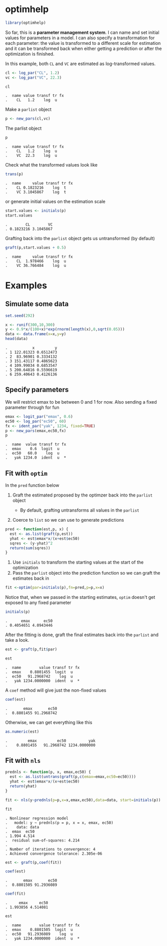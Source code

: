 optimhelp
=========

``` r
library(optimhelp)
```

So far, this is a **parameter management system**. I can name and set initial values for parameters in a model. I can also specify a transformation for each parameter: the value is transformed to a different scale for estimation and it can be transformed back when either getting a prediction or after the optimization is finished.

In this example, both `CL` and `VC` are estimated as log-transformed values.

``` r
cl <- log_par("CL", 1.2)
vc <- log_par("VC", 22.3)
```

``` r
cl
```

    .  name value transf tr fx
    .    CL   1.2    log  u

Make a `parlist` object

``` r
p <- new_pars(cl,vc)
```

The parlist object

``` r
p
```

    .  name value transf tr fx
    .    CL   1.2    log  u   
    .    VC  22.3    log  u

Check what the transformed values look like

``` r
trans(p)
```

    .  name     value transf tr fx
    .    CL 0.1823216    log  t   
    .    VC 3.1045867    log  t

or generate initial values on the estimation scale

``` r
start.values <- initials(p)
start.values
```

    .        CL        VC 
    . 0.1823216 3.1045867

Grafting back into the `parlist` object gets us untransformed (by default)

``` r
graft(p,start.values + 0.5)
```

    .  name     value transf tr fx
    .    CL  1.978466    log  u   
    .    VC 36.766484    log  u

Examples
========

Simulate some data
------------------

``` r
set.seed(292)

x <- runif(300,10,300)
y <- 0.9*x/(100+x)*exp(rnorm(length(x),0,sqrt(0.05)))
data <- data.frame(x=x,y=y)
head(data)
```

    .           x         y
    . 1 122.01323 0.6512473
    . 2  83.96901 0.3334132
    . 3 151.43117 0.4865623
    . 4 109.99034 0.6853547
    . 5 200.64816 0.5596619
    . 6 259.40643 0.4126136

Specify parameters
------------------

We will restrict emax to be between 0 and 1 for now. Also sending a fixed parameter through for fun

``` r
emax <- logit_par("emax", 0.6)
ec50 <- log_par("ec50", 60)
fx <- ident_par("yak", 1234, fixed=TRUE)
p <- new_pars(emax,ec50,fx)
p
```

    .  name  value transf tr fx
    .  emax    0.6  logit  u   
    .  ec50   60.0    log  u   
    .   yak 1234.0  ident  u  *

Fit with `optim`
----------------

In the `pred` function below

1.  Graft the estimated proposed by the optimzer back into the `parlist` object
    -   By default, grafting untransforms all values in the `parlist`

2.  Coerce to `list` so we can use to generate predictions

``` r
pred <- function(est,p, x) {
  est <- as.list(graft(p,est))
  yhat <- est$emax*x/(x+est$ec50)
  sqres <- (y-yhat)^2
  return(sum(sqres))
}
```

1.  Use `initials` to transform the starting values at the start of the optimization
2.  Pass the `parlist` object into the prediction function so we can graft the estimates back in

``` r
fit <-optim(par=initials(p),fn=pred,p=p,x=x)
```

Notice that, when we passed in the starting estimates, `optim` doesn't get exposed to any fixed parameter

``` r
initials(p)
```

    .      emax      ec50 
    . 0.4054651 4.0943446

After the fitting is done, graft the final estimates back into the `parlist` and take a look.

``` r
est <- graft(p,fit$par)

est
```

    .  name        value transf tr fx
    .  emax    0.8801455  logit  u   
    .  ec50   91.2968742    log  u   
    .   yak 1234.0000000  ident  u  *

A `coef` method will give just the non-fixed values

``` r
coef(est)
```

    .       emax       ec50 
    .  0.8801455 91.2968742

Otherwise, we can get everything like this

``` r
as.numeric(est)
```

    .         emax         ec50          yak 
    .    0.8801455   91.2968742 1234.0000000

Fit with `nls`
--------------

``` r
prednls <- function(p, x, emax,ec50) {
  est <- as.list(untrans(graft(p,c(emax=emax,ec50=ec50))))
  yhat <- est$emax*x/(x+est$ec50)
  return(yhat)
}

fit <- nls(y~prednls(p=p,x=x,emax,ec50),data=data, start=initials(p))

fit
```

    . Nonlinear regression model
    .   model: y ~ prednls(p = p, x = x, emax, ec50)
    .    data: data
    .  emax  ec50 
    . 1.994 4.514 
    .  residual sum-of-squares: 4.214
    . 
    . Number of iterations to convergence: 4 
    . Achieved convergence tolerance: 2.305e-06

``` r
est <- graft(p,coef(fit))

coef(est)
```

    .       emax       ec50 
    .  0.8801505 91.2936089

``` r
coef(fit)
```

    .     emax     ec50 
    . 1.993856 4.514081

``` r
est
```

    .  name        value transf tr fx
    .  emax    0.8801505  logit  u   
    .  ec50   91.2936089    log  u   
    .   yak 1234.0000000  ident  u  *

